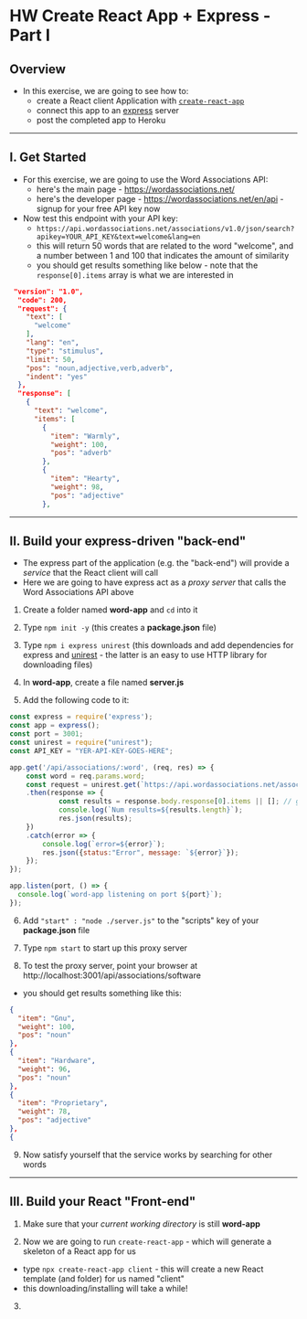 # HW Create React App + Express - Part I


## Overview 

- In this exercise, we are going to see how to:
  - create a React client Application with [`create-react-app`](https://reactjs.org/docs/create-a-new-react-app.html)
  - connect this app to an [express](https://www.npmjs.com/package/express) server
  - post the completed app to Heroku

<hr>

## I. Get Started

- For this exercise, we are going to use the Word Associations API:
  - here's the main page - https://wordassociations.net/
  - here's the developer page - https://wordassociations.net/en/api - signup for your free API key now
- Now test this endpoint with your API key:
  - `https://api.wordassociations.net/associations/v1.0/json/search?apikey=YOUR_API_KEY&text=welcome&lang=en`
  - this will return 50 words that are related to the word "welcome", and a number between 1 and 100 that indicates the amount of similarity
  -  you should get results something like below - note that the `response[0].items` array is what we are interested in

```json
 "version": "1.0",
  "code": 200,
  "request": {
    "text": [
      "welcome"
    ],
    "lang": "en",
    "type": "stimulus",
    "limit": 50,
    "pos": "noun,adjective,verb,adverb",
    "indent": "yes"
  },
  "response": [
    {
      "text": "welcome",
      "items": [
        {
          "item": "Warmly",
          "weight": 100,
          "pos": "adverb"
        },
        {
          "item": "Hearty",
          "weight": 98,
          "pos": "adjective"
        },
```

<hr>

## II. Build your express-driven "back-end"

- The express part of the application (e.g. the "back-end") will provide a *service* that the React client will call
- Here we are going to have express act as a *proxy server* that calls the Word Associations API above

1) Create a folder named **word-app** and `cd` into it

2) Type `npm init -y` (this creates a **package.json** file)

3) Type `npm i express unirest` (this downloads and add dependencies for express and [unirest](https://www.npmjs.com/package/unirest) - the latter is an easy to use HTTP library for downloading files)

4) In  **word-app**, create a file named **server.js**

5) Add the following code to it:

```js
const express = require('express');
const app = express();
const port = 3001;
const unirest = require("unirest");
const API_KEY = "YER-API-KEY-GOES-HERE";

app.get('/api/associations/:word', (req, res) => {
	const word = req.params.word;
	const request = unirest.get(`https://api.wordassociations.net/associations/v1.0/json/search?apikey=${API_KEY}&lang=en&text=${word}`)
	.then(response => {
			const results = response.body.response[0].items || []; // grab array of results
			console.log(`Num results=${results.length}`);
			res.json(results);
	})
	.catch(error => {
		console.log(`error=${error}`);
		res.json({status:"Error", message: `${error}`});
	});
});

app.listen(port, () => {
  console.log(`word-app listening on port ${port}`);
});
```

6) Add `"start" : "node ./server.js"` to the "scripts" key of your **package.json** file

7) Type `npm start` to start up this proxy server

8) To test the proxy server, point your browser at http://localhost:3001/api/associations/software

- you should get results something like this:

```json
{
  "item": "Gnu",
  "weight": 100,
  "pos": "noun"
},
{
  "item": "Hardware",
  "weight": 96,
  "pos": "noun"
},
{
  "item": "Proprietary",
  "weight": 78,
  "pos": "adjective"
},
{ 
```

9) Now satisfy yourself that the service works by searching for other words

<hr>

## III. Build your React "Front-end"

1) Make sure that your *current working directory* is still **word-app**

2) Now we are going to run `create-react-app` - which will generate a skeleton of a React app for us

- type `npx create-react-app client` - this will create a new React template (and folder) for us named "client"
- this downloading/installing will take a while!

3) 
